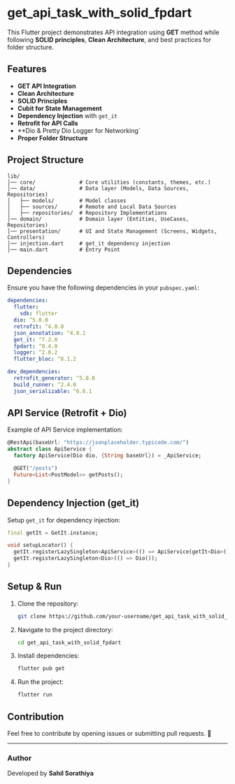 # get_api_task_with_solid_fpdart

This Flutter project demonstrates API integration using **GET** method while following **SOLID principles**, **Clean Architecture**, and best practices for folder structure.

## Features
- **GET API Integration**
- **Clean Architecture**
- **SOLID Principles**
- **Cubit for State Management**
- **Dependency Injection** with `get_it`
- **Retrofit for API Calls**
- **Dio & Pretty Dio Logger for Networking`
- **Proper Folder Structure**

## Project Structure
```
lib/
│── core/              # Core utilities (constants, themes, etc.)
│── data/              # Data layer (Models, Data Sources, Repositories)
│   ├── models/        # Model classes
│   ├── sources/       # Remote and Local Data Sources
│   ├── repositories/  # Repository Implementations
│── domain/            # Domain layer (Entities, UseCases, Repositories)
│── presentation/      # UI and State Management (Screens, Widgets, Controllers)
│── injection.dart     # get_it dependency injection
│── main.dart          # Entry Point
```

## Dependencies
Ensure you have the following dependencies in your `pubspec.yaml`:
```yaml
dependencies:
  flutter:
    sdk: flutter
  dio: ^5.0.0
  retrofit: ^4.0.0
  json_annotation: ^4.8.1
  get_it: ^7.2.0
  fpdart: ^0.4.0
  logger: ^2.0.2
  flutter_bloc: ^8.1.2

dev_dependencies:
  retrofit_generator: ^5.0.0
  build_runner: ^2.4.0
  json_serializable: ^6.6.1
```

## API Service (Retrofit + Dio)
Example of API Service implementation:
```dart
@RestApi(baseUrl: "https://jsonplaceholder.typicode.com/")
abstract class ApiService {
  factory ApiService(Dio dio, {String baseUrl}) = _ApiService;

  @GET("/posts")
  Future<List<PostModel>> getPosts();
}
```

## Dependency Injection (get_it)
Setup `get_it` for dependency injection:
```dart
final getIt = GetIt.instance;

void setupLocator() {
  getIt.registerLazySingleton<ApiService>(() => ApiService(getIt<Dio>()));
  getIt.registerLazySingleton<Dio>(() => Dio());
}
```

## Setup & Run
1. Clone the repository:
   ```sh
   git clone https://github.com/your-username/get_api_task_with_solid_fpdart.git
   ```
2. Navigate to the project directory:
   ```sh
   cd get_api_task_with_solid_fpdart
   ```
3. Install dependencies:
   ```sh
   flutter pub get
   ```
4. Run the project:
   ```sh
   flutter run
   ```

## Contribution
Feel free to contribute by opening issues or submitting pull requests. 🚀

---
### Author
Developed by **Sahil Sorathiya**
